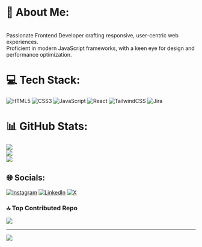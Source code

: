 # 💫 About Me:
<br>Passionate Frontend Developer crafting responsive, user-centric web experiences.<br>Proficient in modern JavaScript frameworks, with a keen eye for design and performance optimization.

# 💻 Tech Stack:
![HTML5](https://img.shields.io/badge/html5-%23E34F26.svg?style=for-the-badge&logo=html5&logoColor=white)  ![CSS3](https://img.shields.io/badge/css3-%231572B6.svg?style=for-the-badge&logo=css3&logoColor=white) ![JavaScript](https://img.shields.io/badge/javascript-%23323330.svg?style=for-the-badge&logo=javascript&logoColor=%23F7DF1E) ![React](https://img.shields.io/badge/react-%2320232a.svg?style=for-the-badge&logo=react&logoColor=%2361DAFB) ![TailwindCSS](https://img.shields.io/badge/tailwindcss-%2338B2AC.svg?style=for-the-badge&logo=tailwind-css&logoColor=white)  ![Jira](https://img.shields.io/badge/jira-%230A0FFF.svg?style=for-the-badge&logo=jira&logoColor=white)

# 📊 GitHub Stats:
![](https://github-readme-stats.vercel.app/api?username=harshsharma-x&theme=dark&hide_border=false&include_all_commits=true&count_private=false)<br/>
![](https://github-readme-streak-stats.herokuapp.com/?user=harshsharma-x&theme=dark&hide_border=false)<br/>
![](https://github-readme-stats.vercel.app/api/top-langs/?username=harshsharma-x&theme=dark&hide_border=false&include_all_commits=true&count_private=false&layout=compact)

## 🌐 Socials:
[![Instagram](https://img.shields.io/badge/Instagram-%23E4405F.svg?logo=Instagram&logoColor=white)](https://instagram.com/harsh_sharma_x) [![LinkedIn](https://img.shields.io/badge/LinkedIn-%230077B5.svg?logo=linkedin&logoColor=white)](https://linkedin.com/in/https://www.linkedin.com/in/harsh-kumar-sharma-b97764230/) [![X](https://img.shields.io/badge/X-black.svg?logo=X&logoColor=white)](https://x.com/harshsharmax) 

### 🔝 Top Contributed Repo
![](https://github-contributor-stats.vercel.app/api?username=harshsharma-x&limit=5&theme=dark&combine_all_yearly_contributions=true)

---
[![](https://visitcount.itsvg.in/api?id=harshsharma-x&icon=0&color=0)](https://visitcount.itsvg.in)



<!-- Proudly created with GPRM ( https://gprm.itsvg.in ) -->
